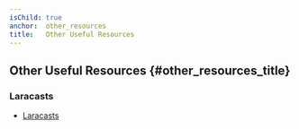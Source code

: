 ```yaml
---
isChild: true
anchor:  other_resources
title:   Other Useful Resources
---
```


## Other Useful Resources {#other_resources_title}

### Laracasts

* [Laracasts](https://laracasts.com/)